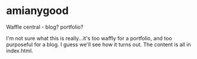 # amianygood
Waffle central - blog? portfolio?

I'm not sure what this is really...it's too waffly for a portfolio, and too purposeful for a blog. I guess we'll see how it turns out. The content is all in index.html.
